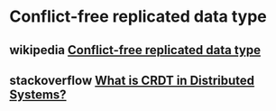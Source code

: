 # Conflict-free replicated data type

## wikipedia [Conflict-free replicated data type](https://en.wikipedia.org/wiki/Conflict-free_replicated_data_type)



## stackoverflow [What is CRDT in Distributed Systems?](https://stackoverflow.com/questions/34192283/what-is-crdt-in-distributed-systems)